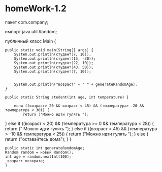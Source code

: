 # homeWork-1.2
пакет com.company;

импорт java.util.Random;

публичный класс Main {

    public static void main(String[] args) {
        System.out.println(студент(7, 10));
        System.out.println(студент(15, -30));
        System.out.println(студент(22, 10));
        System.out.println(студент(43, 50));
        System.out.println(студент(7, 10));


        System.out.println("возраст" + " " + generateRandomAge);
    }

    public static String student(int age, int temperature) {

        если ((возраст> 20 && возраст < 45) && (температура> -20 && температура < 30)) {
            return ("Можно идти гулять ");
 } else if ((возраст < 20) && (температура >= 0 && температура < 28)) {
            return (" Можно идти гулять ");
 } else if ((возраст > 45) && (температура > -10 && температура < 25)) {
            return ("Можно идти гулять ");
 } else {
            return ("оставайтесь дома");
        }
    }

    public static int generateRandomAge;
    Random random = новый Random();
    int age = random.nextInt(100);
     возраст возврата;
    }

